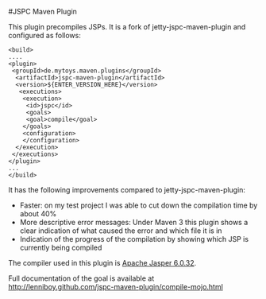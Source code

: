 #JSPC Maven Plugin

This plugin precompiles JSPs. It is a fork of jetty-jspc-maven-plugin and configured as follows:
    
    <build>
    ....
    <plugin>
     <groupId>de.mytoys.maven.plugins</groupId>
      <artifactId>jspc-maven-plugin</artifactId>
      <version>${ENTER_VERSION_HERE}</version>
       <executions>
        <execution>
         <id>jspc</id>
         <goals>
         <goal>compile</goal>
        </goals>
        <configuration>
        </configuration>
      </execution>
     </executions>
    </plugin>
    ...
    </build>

It has the following improvements compared to jetty-jspc-maven-plugin:

* Faster: on my test project I was able to cut down the compilation time by about 40%
* More descriptive error messages: Under Maven 3 this plugin shows a clear indication of what caused the error and which file it is in
* Indication of the progress of the compilation by showing which JSP is currently being compiled

The compiler used in this plugin is [Apache Jasper 6.0.32](http://search.maven.org/#artifactdetails%7Corg.apache.tomcat%7Cjasper%7C6.0.32%7Cjar).

Full documentation of the goal is available at http://lenniboy.github.com/jspc-maven-plugin/compile-mojo.html